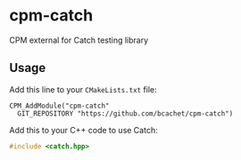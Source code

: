 # cpm-catch
CPM external for Catch testing library

## Usage

Add this line to your `CMakeLists.txt` file:
```
CPM_AddModule("cpm-catch"
  GIT_REPOSITORY "https://github.com/bcachet/cpm-catch")
```

Add this to your C++ code to use Catch:
```c++
#include <catch.hpp>
```

